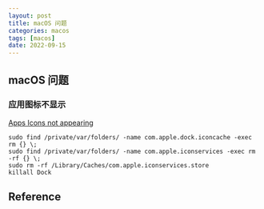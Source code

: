 ```yaml
---
layout: post
title: macOS 问题
categories: macos
tags: [macos]
date: 2022-09-15
---
```


## macOS 问题

### 应用图标不显示
[Apps Icons not appearing](https://apple.stackexchange.com/questions/280877/apps-icons-not-appearing)  

    sudo find /private/var/folders/ -name com.apple.dock.iconcache -exec rm {} \;
    sudo find /private/var/folders/ -name com.apple.iconservices -exec rm -rf {} \;
    sudo rm -rf /Library/Caches/com.apple.iconservices.store
    killall Dock

## Reference

